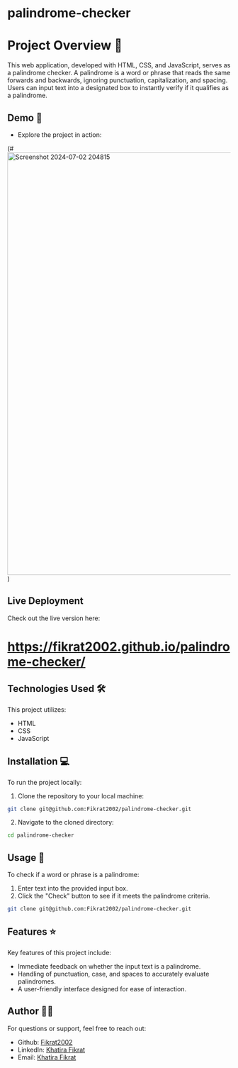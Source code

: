 # palindrome-checker
# Project Overview 📝

This web application, developed with HTML, CSS, and JavaScript, serves as a palindrome checker. A palindrome is a word or phrase that reads the same forwards and backwards, ignoring punctuation, capitalization, and spacing. Users can input text into a designated box to instantly verify if it qualifies as a palindrome.

## Demo 📸

- Explore the project in action:

(#<img width="953" alt="Screenshot 2024-07-02 204815" src="https://github.com/Fikrat2002/palindrome-checker/assets/168417613/32416bca-be69-4113-a985-8501dff5813a">
)

## Live Deployment
Check out the live version here: 

# https://fikrat2002.github.io/palindrome-checker/


## Technologies Used 🛠️
This project utilizes:

- HTML
- CSS
- JavaScript

## Installation 💻
To run the project locally:

1. Clone the repository to your local machine:

```bash
git clone git@github.com:Fikrat2002/palindrome-checker.git
```

2. Navigate to the cloned directory:

```bash
cd palindrome-checker
```

## Usage 🎯
To check if a word or phrase is a palindrome:

1. Enter text into the provided input box.
2. Click the "Check" button to see if it meets the palindrome criteria.

```bash
git clone git@github.com:Fikrat2002/palindrome-checker.git
```
## Features ⭐
Key features of this project include:

- Immediate feedback on whether the input text is a palindrome.
- Handling of punctuation, case, and spaces to accurately evaluate palindromes.
- A user-friendly interface designed for ease of interaction.

## Author 👩‍💻
For questions or support, feel free to reach out:

- Github: [Fikrat2002](https://github.com/Fikrat2002)
- LinkedIn: [Khatira Fikrat](https://www.linkedin.com/in/khatira-fikrat-671404311)
- Email: [Khatira Fikrat](fekratkhatira@gmail.com)